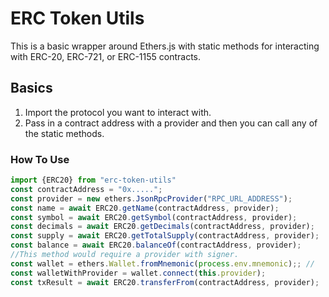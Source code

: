 # ERC Token Utils

This is a basic wrapper around Ethers.js with static methods for interacting with ERC-20, ERC-721, or ERC-1155 contracts.

## Basics

1. Import the protocol you want to interact with.
2. Pass in a contract address with a provider and then you can call any of the static methods.

### How To Use

```js
import {ERC20} from "erc-token-utils"
const contractAddress = "0x.....";
const provider = new ethers.JsonRpcProvider("RPC_URL_ADDRESS");
const name = await ERC20.getName(contractAddress, provider);
const symbol = await ERC20.getSymbol(contractAddress, provider);
const decimals = await ERC20.getDecimals(contractAddress, provider);
const supply = await ERC20.getTotalSupply(contractAddress, provider);
const balance = await ERC20.balanceOf(contractAddress, provider);
//This method would require a provider with signer.
const wallet = ethers.Wallet.fromMnemonic(process.env.mnemonic);; //
const walletWithProvider = wallet.connect(this.provider);
const txResult = await ERC20.transferFrom(contractAddress, provider);
```
